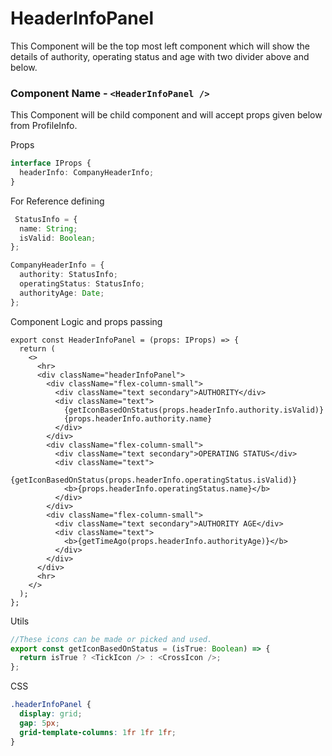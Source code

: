 # HeaderInfoPanel

This Component will be the top most left component which will show the details of authority, operating status and age with two divider above and below.

### Component Name - `<HeaderInfoPanel />`

This Component will be child component and will accept props given below from ProfileInfo.

Props

```ts
interface IProps {
  headerInfo: CompanyHeaderInfo;
}
```

For Reference defining

```ts
 StatusInfo = {
  name: String;
  isValid: Boolean;
};

CompanyHeaderInfo = {
  authority: StatusInfo;
  operatingStatus: StatusInfo;
  authorityAge: Date;
};
```

Component Logic and props passing

```tsx
export const HeaderInfoPanel = (props: IProps) => {
  return (
    <>
      <hr>
      <div className="headerInfoPanel">
        <div className="flex-column-small">
          <div className="text secondary">AUTHORITY</div>
          <div className="text">
            {getIconBasedOnStatus(props.headerInfo.authority.isValid)}
            {props.headerInfo.authority.name}
          </div>
        </div>
        <div className="flex-column-small">
          <div className="text secondary">OPERATING STATUS</div>
          <div className="text">
            {getIconBasedOnStatus(props.headerInfo.operatingStatus.isValid)}
            <b>{props.headerInfo.operatingStatus.name}</b>
          </div>
        </div>
        <div className="flex-column-small">
          <div className="text secondary">AUTHORITY AGE</div>
          <div className="text">
            <b>{getTimeAgo(props.headerInfo.authorityAge)}</b>
          </div>
        </div>
      </div>
      <hr>
    </>
  );
};
```

Utils

```ts
//These icons can be made or picked and used.
export const getIconBasedOnStatus = (isTrue: Boolean) => {
  return isTrue ? <TickIcon /> : <CrossIcon />;
};
```

CSS

```css
.headerInfoPanel {
  display: grid;
  gap: 5px;
  grid-template-columns: 1fr 1fr 1fr;
}
```
